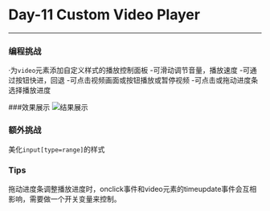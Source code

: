 # Day-11 Custom Video Player
---
### 编程挑战
·为`video`元素添加自定义样式的播放控制面板
    -可滑动调节音量，播放速度
    -可通过按钮快进，回退
    -可点击视频画面或按钮播放或暂停视频
    -可点击或拖动进度条选择播放进度
    
###效果展示
![结果展示](https://github.com/dashrun/vanilla-javascript-30/blob/working-branch-dash/day11-Custom%20Video%20Player/orgin.png)

### 额外挑战
美化`input[type=range]`的样式

### Tips
拖动进度条调整播放进度时，onclick事件和video元素的timeupdate事件会互相影响，需要做一个开关变量来控制。



